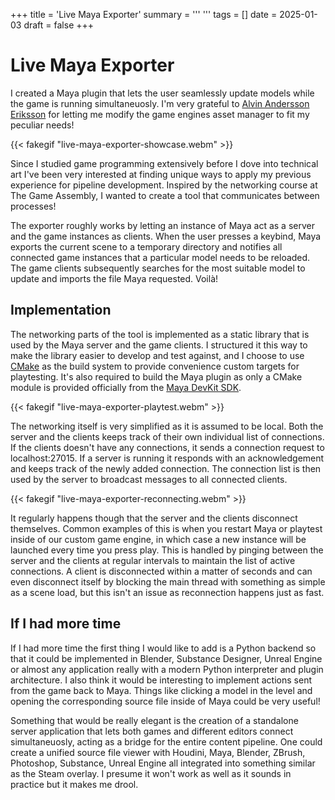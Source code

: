 +++
title = 'Live Maya Exporter'
summary = '''
'''
tags = []
date = 2025-01-03
draft = false
+++
# Live Maya Exporter
I created a Maya plugin that lets the user seamlessly update models while the game is running simultaneuosly. I'm very grateful to [Alvin Andersson Eriksson](www.alvineriksson.com) for letting me modify the game engines asset manager to fit my peculiar needs!

{{< fakegif "live-maya-exporter-showcase.webm" >}}

Since I studied game programming extensively before I dove into technical art I've been very interested at finding unique ways to apply my previous experience for pipeline development. Inspired by the networking course at The Game Assembly, I wanted to create a tool that communicates between processes!

The exporter roughly works by letting an instance of Maya act as a server and the game instances as clients. When the user presses a keybind, Maya exports the current scene to a temporary directory and notifies all connected game instances that a particular model needs to be reloaded. The game clients subsequently searches for the most suitable model to update and imports the file Maya requested. Voilà!


## Implementation
The networking parts of the tool is implemented as a static library that is used by the Maya server and the game clients. I structured it this way to make the library easier to develop and test against, and I choose to use [CMake](https://cmake.org/) as the build system to provide convenience custom targets for playtesting. It's also required to build the Maya plugin as only a CMake module is provided officially from the [Maya DevKit SDK](https://aps.autodesk.com/developer/overview/maya).

{{< fakegif "live-maya-exporter-playtest.webm" >}}

The networking itself is very simplified as it is assumed to be local. Both the server and the clients keeps track of their own individual list of connections. If the clients doesn't have any connections, it sends a connection request to localhost:27015. If a server is running it responds with an acknowledgement and keeps track of the newly added connection. The connection list is then used by the server to broadcast messages to all connected clients.

{{< fakegif "live-maya-exporter-reconnecting.webm" >}}

It regularly happens though that the server and the clients disconnect themselves. Common examples of this is when you restart Maya or playtest inside of our custom game engine, in which case a new instance will be launched every time you press play. This is handled by pinging between the server and the clients at regular intervals to maintain the list of active connections. A client is disconnected within a matter of seconds and can even disconnect itself by blocking the main thread with something as simple as a scene load, but this isn't an issue as reconnection happens just as fast.

## If I had more time
If I had more time the first thing I would like to add is a Python backend so that it could be implemented in Blender, Substance Designer, Unreal Engine or almost any application really with a modern Python interpreter and plugin architecture. I also think it would be interesting to implement actions sent from the game back to Maya. Things like clicking a model in the level and opening the corresponding source file inside of Maya could be very useful!

Something that would be really elegant is the creation of a standalone server application that lets both games and different editors connect simultaneuosly, acting as a bridge for the entire content pipeline. One could create a unified source file viewer with Houdini, Maya, Blender, ZBrush, Photoshop, Substance, Unreal Engine all integrated into something similar as the Steam overlay. I presume it won't work as well as it sounds in practice but it makes me drool.